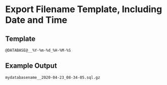 # Export Filename Template, Including Date and Time

## Template

```
@DATABASE@__%Y-%m-%d_%H-%M-%S
```

## Example Output

```
mydatabasename__2020-04-23_08-34-05.sql.gz
```